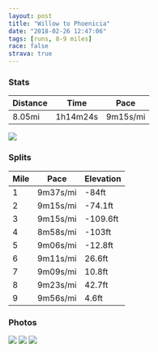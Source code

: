 ```yaml
---
layout: post
title: "Willow to Phoenicia"
date: "2018-02-26 12:47:06"
tags: [runs, 8-9 miles]
race: false
strava: true
---
```


### Stats

| Distance | Time | Pace |
|----------|------|------|
|8.05mi|1h14m24s|9m15s/mi|

<img src='https://maps.googleapis.com/maps/api/staticmap?maptype=roadmap&path=enc:asx_GxvadMz@yPwMeP@iB~QiT`[hL`Ihf@lJpV{@zQdCzKyC`RZhQlNlFlI~Rl@pJ|ErF|MzBjD|TxIxMhWlJ`Wvm@tF`a@aUhSyGhZ}W|s@c_@tk@}]~WwYHaYeOeQfG}UzOyPfPoDtNx@bQ&key=AIzaSyC1MId7bFpkLXNAaYhBSTb8jLyiSqzbDtM&size=800x800&markers=color:yellow|label:S|42.07425,-74.23357&markers=color:green|label:F|42.08365000000001,-74.31289000000002'>

### Splits

| Mile | Pace | Elevation |
|------|------|-----------|
|1|9m37s/mi|-84ft|
|2|9m15s/mi|-74.1ft|
|3|9m15s/mi|-109.6ft|
|4|8m58s/mi|-103ft|
|5|9m06s/mi|-12.8ft|
|6|9m11s/mi|26.6ft|
|7|9m09s/mi|10.8ft|
|8|9m23s/mi|42.7ft|
|9|9m56s/mi|4.6ft|

### Photos
<img src='https://dgtzuqphqg23d.cloudfront.net/KZe3lQqe5SiF9jG-0sXDdqjvez6-VNhXKUxhd1IwAIs-768x768.jpg'>

<img src='https://dgtzuqphqg23d.cloudfront.net/IFGvawiCJ0Ixn841vp8ddvluy8Tq2xxlTUFtTYPkVzM-576x768.jpg'>

<img src='https://dgtzuqphqg23d.cloudfront.net/JQBa7_YavWI69pExlBilZ07P2tawB8OTInGbZYO1dG4-577x768.jpg'>
